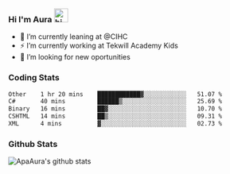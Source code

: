 ### Hi I'm Aura <img src="https://user-images.githubusercontent.com/1303154/88677602-1635ba80-d120-11ea-84d8-d263ba5fc3c0.gif" width="28px" alt="hi">

- 🔭 I’m currently leaning at @CIHC
- ⚡ I’m currently working at Tekwill Academy Kids
- 🤔 I’m looking for new oportunities


### Coding Stats

<!--START_SECTION:waka-->

```txt
Other    1 hr 20 mins    ████████████▓░░░░░░░░░░░░   51.07 %
C#       40 mins         ██████▒░░░░░░░░░░░░░░░░░░   25.69 %
Binary   16 mins         ██▓░░░░░░░░░░░░░░░░░░░░░░   10.70 %
CSHTML   14 mins         ██▒░░░░░░░░░░░░░░░░░░░░░░   09.31 %
XML      4 mins          ▓░░░░░░░░░░░░░░░░░░░░░░░░   02.73 %
```

<!--END_SECTION:waka-->

### Github Stats

![ApaAura's github stats](https://github-readme-stats.vercel.app/api?username=ApaAura&count_private=true&theme=tokyonight&hide=contribs,prs)
